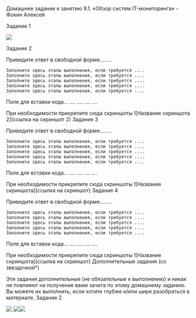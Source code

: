 Домашнее задание к занятию 9.1. «Обзор систем IT-мониторинга» - Фокин Алексей


Задание 1

![](img/9.1.png)

Задание 2

Приведите ответ в свободной форме........

    Заполните здесь этапы выполнения, если требуется ....
    Заполните здесь этапы выполнения, если требуется ....
    Заполните здесь этапы выполнения, если требуется ....
    Заполните здесь этапы выполнения, если требуется ....
    Заполните здесь этапы выполнения, если требуется ....

Поле для вставки кода...
....
....
....
....

При необходимости прикрепитe сюда скриншоты ![Название скриншота 2](ссылка на скриншот 2)
Задание 3

Приведите ответ в свободной форме........

    Заполните здесь этапы выполнения, если требуется ....
    Заполните здесь этапы выполнения, если требуется ....
    Заполните здесь этапы выполнения, если требуется ....
    Заполните здесь этапы выполнения, если требуется ....
    Заполните здесь этапы выполнения, если требуется ....

Поле для вставки кода...
....
....
....
....

При необходимости прикрепитe сюда скриншоты ![Название скриншота](ссылка на скриншот)
Задание 4

Приведите ответ в свободной форме........

    Заполните здесь этапы выполнения, если требуется ....
    Заполните здесь этапы выполнения, если требуется ....
    Заполните здесь этапы выполнения, если требуется ....
    Заполните здесь этапы выполнения, если требуется ....
    Заполните здесь этапы выполнения, если требуется ....

Поле для вставки кода...
....
....
....
....

При необходимости прикрепитe сюда скриншоты ![Название скриншота](ссылка на скриншот)
Дополнительные задания (со звездочкой*)

Эти задания дополнительные (не обязательные к выполнению) и никак не повлияют на получение вами зачета по этому домашнему заданию. Вы можете их выполнить, если хотите глубже и/или шире разобраться в материале.
Задание 2

![](img/9.2.1.JPG)
![](img/9.2.2.JPG)![](img/9.2.3.JPG)


